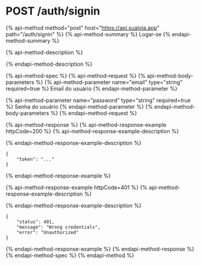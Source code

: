 # POST /auth/signin

{% api-method method="post" host="https://api.sualoja.app" path="/auth/signin" %}
{% api-method-summary %}
Logar-se
{% endapi-method-summary %}

{% api-method-description %}

{% endapi-method-description %}

{% api-method-spec %}
{% api-method-request %}
{% api-method-body-parameters %}
{% api-method-parameter name="email" type="string" required=true %}
Email do usuário
{% endapi-method-parameter %}

{% api-method-parameter name="password" type="string" required=true %}
Senha do usuário
{% endapi-method-parameter %}
{% endapi-method-body-parameters %}
{% endapi-method-request %}

{% api-method-response %}
{% api-method-response-example httpCode=200 %}
{% api-method-response-example-description %}

{% endapi-method-response-example-description %}

```
{
    "token": "..."
}
```
{% endapi-method-response-example %}

{% api-method-response-example httpCode=401 %}
{% api-method-response-example-description %}

{% endapi-method-response-example-description %}

```
{
    "status": 401,
    "message": "Wrong credentials",
    "error": "Unauthorized"
}
```
{% endapi-method-response-example %}
{% endapi-method-response %}
{% endapi-method-spec %}
{% endapi-method %}

